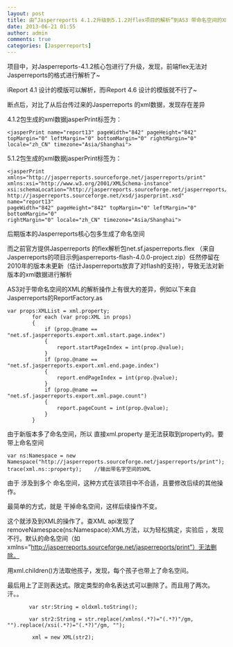```yaml
---
layout: post
title: 由“Jasperreports 4.1.2升级到5.1.2对flex项目的解析”到AS3 带命名空间的XML的操作
date: 2013-06-21 01:55
author: admin
comments: true
categories: [Jasperreports]
---
```

项目中，对Jasperreports-4.1.2核心包进行了升级，发现，前端flex无法对Jasperreports的格式进行解析了~

iReport 4.1 设计的模版可以解析，而iReport 4.6 设计的模版就不行了~

断点后，对比了从后台传过来的Jasperreports 的xml数据，发现存在差异

 

4.1.2包生成的xml数据jasperPrint标签为：

	<jasperPrint name="report13" pageWidth="842" pageHeight="842" topMargin="0" leftMargin="0" bottomMargin="0" rightMargin="0" locale="zh_CN" timezone="Asia/Shanghai">
5.1.2包生成的xml数据jasperPrint标签为：

	<jasperPrint xmlns="http://jasperreports.sourceforge.net/jasperreports/print"
	xmlns:xsi="http://www.w3.org/2001/XMLSchema-instance"
	xsi:schemaLocation="http://jasperreports.sourceforge.net/jasperreports/print
	http://jasperreports.sourceforge.net/xsd/jasperprint.xsd" name="report13"
	pageWidth="842" pageHeight="842" topMargin="0" leftMargin="0" bottomMargin="0"
	rightMargin="0" locale="zh_CN" timezone="Asia/Shanghai">
 

后期版本的Jasperreports核心包多生成了命名空间

而之前官方提供Jasperreports 的flex解析包net.sf.jasperreports.flex （来自Jasperreports的项目示例jasperreports-flash-4.0.0-project.zip）任然停留在2010年的版本未更新（估计Jasperreports放弃了对flash的支持），导致无法对新版本的xml数据进行解析

AS3对于带命名空间的XML的解析操作上有很大的差异，例如以下来自Jasperreports的ReportFactory.as

    var props:XMLList = xml.property;
			for each (var prop:XML in props)
			{
				if (prop.@name == "net.sf.jasperreports.export.xml.start.page.index")
				{
					report.startPageIndex = int(prop.@value);
				}
				if (prop.@name == "net.sf.jasperreports.export.xml.end.page.index")
				{
					report.endPageIndex = int(prop.@value);
				}
				if (prop.@name == "net.sf.jasperreports.export.xml.page.count")
				{
					report.pageCount = int(prop.@value);
				}
			}
 

由于新版本多了命名空间，所以 直接xml.property 是无法获取到property的。要带上命名空间
	
	var ns:Namespace = new Namespace("http://jasperreports.sourceforge.net/jasperreports/print");
	trace(xml.ns::property);    //输出带名字空间的XML
 
由于 涉及到多个 命名空间，这种方式在该项目中不合适，且要修改后续的其他操作。

最简单的方式，就是 干掉命名空间，这样后续操作不变。

这个就涉及到XML的操作了。查XML api发现了removeNamespace(ns:Namespace):XML方法，以为轻松搞定，实验后 ，发现 不行。默认的命名空间（如 xmlns=”http://jasperreports.sourceforge.net/jasperreports/print”）无法删除。


用xml.children()方法取他孩子，发现，每个孩子也带上了命名空间。

 

最后用上了正则表达式。限定类型的命名表达式可以删除了。而且用了两次。汗。。

           var str:String = oldxml.toString();

           var str2:String = str.replace(/xmlns(.*?)="(.*?)"/gm, "").replace(/xsi(.*?)="(.*?)"/gm, "");

            xml = new XML(str2);